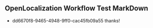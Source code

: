 ## OpenLocalization Workflow Test MarkDown
* dd6670f8-9465-4948-9ff0-cac45fb09a55 thanks!

<!--HONumber=Aug16_HO5-->


